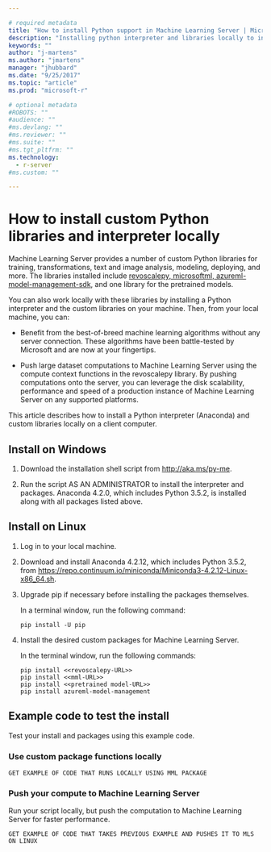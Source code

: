```yaml
---

# required metadata
title: "How to install Python support in Machine Learning Server | Microsoft Docs"
description: "Installing python interpreter and libraries locally to interact with Machine Learning Server"
keywords: ""
author: "j-martens"
ms.author: "jmartens"
manager: "jhubbard"
ms.date: "9/25/2017"
ms.topic: "article"
ms.prod: "microsoft-r"

# optional metadata
#ROBOTS: ""
#audience: ""
#ms.devlang: ""
#ms.reviewer: ""
#ms.suite: ""
#ms.tgt_pltfrm: ""
ms.technology:
  - r-server
#ms.custom: ""

---
```


# How to install custom Python libraries and interpreter locally

Machine Learning Server provides a number of custom Python libraries for training, transformations, text and image analysis, modeling, deploying, and more. The libraries installed include  [revoscalepy, microsoftml, azureml-model-management-sdk](../python-reference/introducing-python-package-reference.md), and one library for the pretrained models. 

You can also work locally with these libraries by installing a Python interpreter and the custom libraries on your machine. Then, from your local machine, you can:

+ Benefit from the best-of-breed machine learning algorithms without any server connection. These algorithms have been battle-tested by Microsoft and are now at your fingertips.
 
+ Push large dataset computations to Machine Learning Server using the compute context functions in the revoscalepy library. By pushing computations onto the server, you can leverage the disk scalability, performance and speed of a production instance of Machine Learning Server on any supported platforms. 
 
This article describes how to install a Python interpreter (Anaconda) and custom libraries locally on a client computer.

## Install on Windows

1. Download the installation shell script from http://aka.ms/py-me.

1. Run the script AS AN ADMINISTRATOR to install the interpreter and packages. Anaconda 4.2.0, which includes Python 3.5.2, is installed along with all packages listed above.

## Install on Linux

1. Log in to your local machine. 

1. Download and install Anaconda 4.2.12, which includes Python 3.5.2, from https://repo.continuum.io/miniconda/Miniconda3-4.2.12-Linux-x86_64.sh. 

1. Upgrade pip if necessary before installing the packages themselves.

   In a terminal window, run the following command:
   ```
   pip install -U pip
   ```

1. Install the desired custom packages for Machine Learning Server.

   In the terminal window, run the following commands:
   ```
   pip install <<revoscalepy-URL>>
   pip install <<mml-URL>>
   pip install <<pretrained model-URL>>
   pip install azureml-model-management
   ```

## Example code to test the install

Test your install and packages using this example code.

### Use custom package functions locally

```
GET EXAMPLE OF CODE THAT RUNS LOCALLY USING MML PACKAGE
```

### Push your compute to Machine Learning Server

Run your script locally, but push the computation to Machine Learning Server for faster performance.

```
GET EXAMPLE OF CODE THAT TAKES PREVIOUS EXAMPLE AND PUSHES IT TO MLS ON LINUX
```